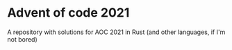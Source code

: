 # Advent of code 2021

A repository with solutions for AOC 2021 in Rust (and other languages, if I'm not bored)
